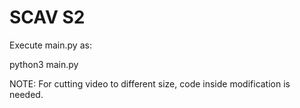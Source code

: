 # SCAV S2

Execute main.py as:

python3 main.py

NOTE: For cutting video to different size, code inside modification is needed.
